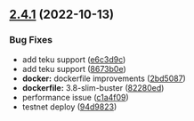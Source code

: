 ## [2.4.1](https://github.com/lidofinance/lido-oracle/compare/2.4.0...2.4.1) (2022-10-13)


### Bug Fixes

* add teku support ([e6c3d9c](https://github.com/lidofinance/lido-oracle/commit/e6c3d9cad57932268fe5d77f5fde22b6e656222e))
* add teku support ([8673b0e](https://github.com/lidofinance/lido-oracle/commit/8673b0e85952cb096b2d6c96f88c73691b85e30e))
* **docker:** dockerfile improvements ([2bd5087](https://github.com/lidofinance/lido-oracle/commit/2bd5087b978415b4ecf6db49edfbb1196cd1afec))
* **dockerfile:** 3.8-slim-buster ([82280ed](https://github.com/lidofinance/lido-oracle/commit/82280edf4550e2b936495d920ffb49276c03c233))
* performance issue ([c1a4f09](https://github.com/lidofinance/lido-oracle/commit/c1a4f09e6b1d42fd463a6a053ebb8729793f418d))
* testnet deploy ([94d9823](https://github.com/lidofinance/lido-oracle/commit/94d982331e9136ca9f8886913af6b7b3b202f740))



